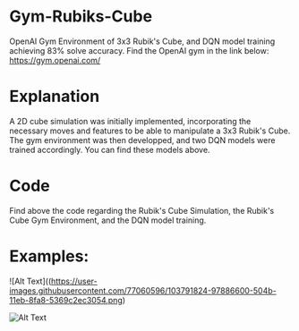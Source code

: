 # Gym-Rubiks-Cube
OpenAI Gym Environment of 3x3 Rubik's Cube, and DQN model training achieving 83% solve accuracy. 
Find the OpenAI gym in the link below:
https://gym.openai.com/

# Explanation
A 2D cube simulation was initially implemented, incorporating the necessary moves and features to be able to manipulate a 3x3 Rubik's Cube.
The gym environment was then developped, and two DQN models were trained accordingly. You can find these models above.

# Code
Find above the code regarding the Rubik's Cube Simulation, the Rubik's Cube Gym Environment, and the DQN model training.

# Examples:
![Alt Text]((https://user-images.githubusercontent.com/77060596/103791824-97886600-504b-11eb-8fa8-5369c2ec3054.png)

![Alt Text](https://user-images.githubusercontent.com/77060596/103791827-99522980-504b-11eb-8e68-ccb8d7907801.png)

